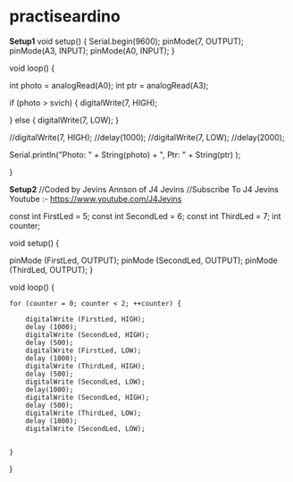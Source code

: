 # practiseardino
**Setup1**
void setup() {
  Serial.begin(9600);
  pinMode(7, OUTPUT);
  pinMode(A3, INPUT);
  pinMode(A0, INPUT);
}

void loop() {

  
  int photo = analogRead(A0);
  int ptr = analogRead(A3);

  if (photo > svich) {
    digitalWrite(7, HIGH);

  }
  else {
    digitalWrite(7, LOW);
  }

  //digitalWrite(7, HIGH);
  //delay(1000);
  //digitalWrite(7, LOW);
  //delay(2000);

  Serial.println("Photo: " + String(photo) + ", Ptr: " + String(ptr) );

}



**Setup2**
//Coded by Jevins Annson of J4 Jevins
//Subscribe To J4 Jevins Youtube :- https://www.youtube.com/J4Jevins

const int FirstLed = 5;
const int SecondLed = 6;
const int ThirdLed = 7;
int counter;
  
void setup() {
  
  pinMode (FirstLed, OUTPUT);
  pinMode (SecondLed, OUTPUT);
  pinMode (ThirdLed, OUTPUT);
}

void loop() {

  
    for (counter = 0; counter < 2; ++counter) {

        digitalWrite (FirstLed, HIGH);
        delay (1000);
        digitalWrite (SecondLed, HIGH);
        delay (500);
        digitalWrite (FirstLed, LOW);
        delay (1000);
        digitalWrite (ThirdLed, HIGH);
        delay (500);
        digitalWrite (SecondLed, LOW);
        delay(1000);
        digitalWrite (SecondLed, HIGH);
        delay (500);
        digitalWrite (ThirdLed, LOW);
        delay (1000);
        digitalWrite (SecondLed, LOW);
        

    }
}

